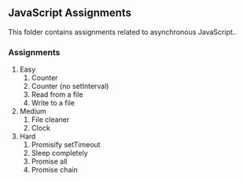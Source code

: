 ## JavaScript Assignments

This folder contains assignments related to asynchronous JavaScript..
### Assignments


1. Easy
   1. Counter
   2. Counter (no setInterval)
   3. Read from a file
   4. Write to a file
2. Medium
   1. File cleaner
   2. Clock
3. Hard
   1. Promisify setTimeout
   2. Sleep completely
   3. Promise all
   4. Promise chain
